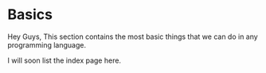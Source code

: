 # Basics
Hey Guys,
This section contains the most basic
things that we can do in any programming language.

I will soon list the index page here.
